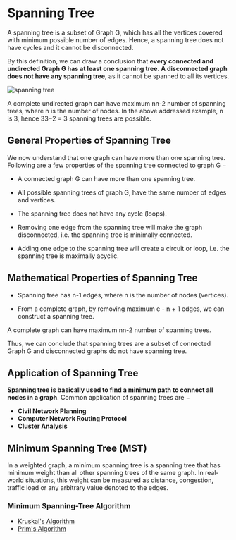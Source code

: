 # Spanning Tree

A spanning tree is a subset of Graph G, which has all the vertices covered with minimum possible number of edges. Hence, a spanning tree does not have cycles and it cannot be disconnected.

By this definition, we can draw a conclusion that **every connected and undirected Graph G has at least one spanning tree**. **A disconnected graph does not have any spanning tree**, as it cannot be spanned to all its vertices.

![spanning tree](https://www.tutorialspoint.com/data_structures_algorithms/images/spanning_trees.jpg)

A complete undirected graph can have maximum nn-2 number of spanning trees, where n is the number of nodes. In the above addressed example, n is 3, hence 33−2 = 3 spanning trees are possible.

## General Properties of Spanning Tree

We now understand that one graph can have more than one spanning tree. Following are a few properties of the spanning tree connected to graph G −

- A connected graph G can have more than one spanning tree.

- All possible spanning trees of graph G, have the same number of edges and vertices.

- The spanning tree does not have any cycle (loops).

- Removing one edge from the spanning tree will make the graph disconnected, i.e. the spanning tree is minimally connected.

- Adding one edge to the spanning tree will create a circuit or loop, i.e. the spanning tree is maximally acyclic.

## Mathematical Properties of Spanning Tree

- Spanning tree has n-1 edges, where n is the number of nodes (vertices).

- From a complete graph, by removing maximum e - n + 1 edges, we can construct a spanning tree.

A complete graph can have maximum nn-2 number of spanning trees.

Thus, we can conclude that spanning trees are a subset of connected Graph G and disconnected graphs do not have spanning tree.

## Application of Spanning Tree

**Spanning tree is basically used to find a minimum path to connect all nodes in a graph**. Common application of spanning trees are −

- **Civil Network Planning**
- **Computer Network Routing Protocol**
- **Cluster Analysis**

## Minimum Spanning Tree (MST)

In a weighted graph, a minimum spanning tree is a spanning tree that has minimum weight than all other spanning trees of the same graph. In real-world situations, this weight can be measured as distance, congestion, traffic load or any arbitrary value denoted to the edges.

### Minimum Spanning-Tree Algorithm

- [Kruskal's Algorithm](Kruskal's_Algorithm)
- [Prim's Algorithm](Prim's_Algorithm)
